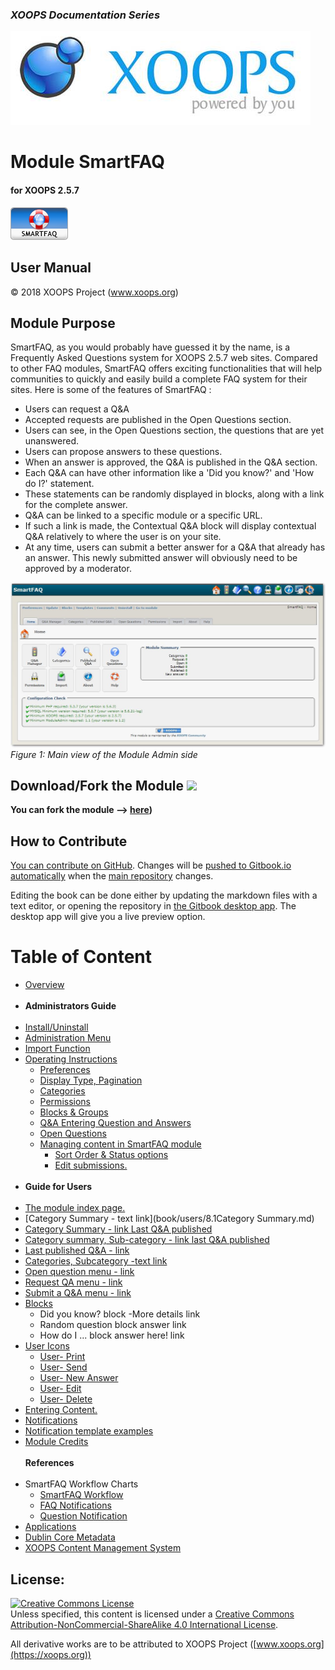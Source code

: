 ### _XOOPS Documentation Series_
![](assets/logoXoops.jpg)

# Module SmartFAQ
#### for XOOPS 2.5.7

![](assets/logoModule.png)

## User Manual

© 2018 XOOPS Project (www.xoops.org)

## Module Purpose

SmartFAQ, as you would probably have guessed it by the name, is a Frequently Asked Questions system for XOOPS 2.5.7 web sites. Compared to other FAQ modules, SmartFAQ offers exciting functionalities that will help communities to quickly and easily build a complete FAQ system for their sites. Here is some of the features of SmartFAQ :

- Users can request a Q&A
- Accepted requests are published in the Open Questions section.
- Users can see, in the Open Questions section, the questions that are yet unanswered.
- Users can propose answers to these questions.
- When an answer is approved, the Q&A is published in the Q&A section.
- Each Q&A can have other information like a 'Did you know?' and 'How do I?' statement.
- These statements can be randomly displayed in blocks, along with a link for the complete answer.
- Q&A can be linked to a specific module or a specific URL.
- If such a link is made, the Contextual Q&A block will display contextual Q&A relatively to where the user is on your site.
- At any time, users can submit a better answer for a Q&A that already has an answer. This newly submitted answer will obviously need to be approved by a moderator.

![](assets/img1.jpg)
*Figure 1: Main view of the Module Admin side*

## Download/Fork the Module ![](https://xoops.org/images/forkit.png) 

**You can fork the module --> [here](https://github.com/XoopsModules25x/smartfaq))** 

## How to Contribute

[You can contribute on GitHub](https://github.com/XoopsDocs/smartfaq-tutorial). Changes will be [pushed to Gitbook.io automatically](https://www.gitbook.com/book/xoops/smartfaq-tutorial/activity) when the [main repository](https://github.com/XoopsDocs/smartfaq-tutorial) changes.

Editing the book can be done either by updating the markdown files with a text editor, or opening the repository in [the Gitbook desktop app](https://github.com/GitbookIO/editor/blob/master/README.md). The desktop app will give you a live preview option.

# Table of Content

* [Overview](book/0introduction.md)<br><br>
* **Administrators Guide**<br><br>
* [Install/Uninstall](book/admin/1install.md)
* [Administration Menu](book/admin/2administration.md)
* [Import Function](book/admin/2import.md)
* [Operating Instructions](book/admin/4.0operations.md)
    * [Preferences](book/admin/4.1preferences.md)
    * [Display Type, Pagination](book/admin/4.1preferences2.md) 
    * [Categories](book/admin/4.2categories.md)
    * [Permissions](book/admin/4.3permissions.md)
    * [Blocks & Groups](book/admin/4.4blocks.md)
    * [Q&A Entering Question and Answers](book/admin/4.5entering_q+a.md)
    * [Open Questions](book/admin/4.6openquestions.md)
    * [Managing content in SmartFAQ module](book/admin/4.7.0managingcontent.md)
        * [Sort Order & Status options](book/admin/4.7.1sortorder.md)
        * [Edit submissions.](book/admin/4.7.1editsubmission.md)<br><br>
* **Guide for Users** <br><br>
* [The module index page.](book/users/8.0IndexPage.md)
* [Category Summary - text link](book/users/8.1Category Summary.md)
* [Category Summary - link Last Q&A published](book/users/8.2summarylastlink.md)
* [Category summary, Sub-category - link last Q&A published](book/users/8.3summarysubcategory.md)
* [Last published Q&A - link](book/users/8.4lastpublished.md)
* [Categories, Subcategory -text link](book/users/8.5subcategories.md)
* [Open question menu - link](book/users/8.6openquestion.md)
* [Request QA menu - link](book/users/8.7requestmenu.md)
* [Submit a Q&A menu - link](book/users/8.8submitmenu.md)
* [Blocks](book/users/8.9Blocks.md)
    * Did you know? block -More details link
    * Random question block answer link
    * How do I ... block answer here! link
* [User Icons](book/users/9.0UserIcons.md)
    * [User- Print](book/users/9.1User-Print.md)
    * [User- Send](book/users/9.2User-Send.md)
    * [User- New Answer](book/users/9.3User-NewAnswer.md)
    * [User- Edit](book/users/9.4User-Edit.md)
    * [User- Delete](book/users/9.5User-Delete.md)
* [Entering Content.](book/users/10EnterContent.md)
* [Notifications](book/users/11Notifications.md)
* [Notification template examples](book/users/11.1NotificationsTemplates.md)
* [Module Credits](book/9credits.md)
<br><br>**References**<br><br>
* SmartFAQ Workflow Charts
    * [SmartFAQ Workflow](book/references/workflow1.md)
    * [FAQ Notifications](book/references/workflow2.md)
    * [Question Notification](book/references/workflow3.md)
* [Applications](book/references/12.1Applications.md)
* [Dublin Core Metadata](book/references/12.2Dublin.md)
* [XOOPS Content Management System](book/references/12.4XOOPS.md)


## License:

<a rel="license" href="http://creativecommons.org/licenses/by-nc-sa/4.0/"><img alt="Creative Commons License" style="border-width:0" src="https://i.creativecommons.org/l/by-nc-sa/4.0/88x31.png" /></a><br />Unless specified, this content is licensed under a <a rel="license" href="http://creativecommons.org/licenses/by-nc-sa/4.0/">Creative Commons Attribution-NonCommercial-ShareAlike 4.0 International License</a>.

All derivative works are to be attributed to XOOPS Project ([www.xoops.org](https://xoops.org))
